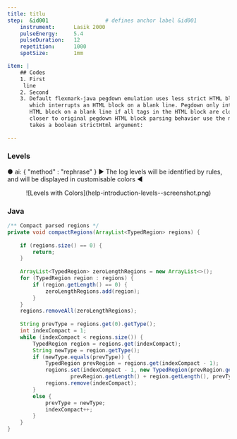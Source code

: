 ```yaml
---
title: titlu
step:  &id001                  # defines anchor label &id001
    instrument:      Lasik 2000
    pulseEnergy:     5.4
    pulseDuration:   12
    repetition:      1000
    spotSize:        1mm

item: |
	## Codes
	1. First
	 line
	2. Second
	3. Default flexmark-java pegdown emulation uses less strict HTML block parsing
	   which interrupts an HTML block on a blank line. Pegdown only interrupts an
	   HTML block on a blank line if all tags in the HTML block are closed. To get
	   closer to original pegdown HTML block parsing behavior use the method which
	   takes a boolean strictHtml argument:
  
---
```


### Levels

● ai: { "method" : "rephrase" }  ▶
The log levels will be identified by rules, and will be displayed in customisable colors
◀

<center>
![Levels with Colors](help-introduction-levels--screenshot.png)
</center>

### Java

``` java
/** Compact parsed regions */
private void compactRegions(ArrayList<TypedRegion> regions) {
	
	if (regions.size() == 0) {
		return;
	}
	
	ArrayList<TypedRegion> zeroLengthRegions = new ArrayList<>();
	for (TypedRegion region : regions) {
		if (region.getLength() == 0) {
			zeroLengthRegions.add(region);
		}
	}
	regions.removeAll(zeroLengthRegions);
	
	String prevType = regions.get(0).getType();
	int indexCompact = 1;
	while (indexCompact < regions.size()) {
		TypedRegion region = regions.get(indexCompact);
		String newType = region.getType();
		if (newType.equals(prevType)) {
			TypedRegion prevRegion = regions.get(indexCompact - 1);
			regions.set(indexCompact - 1, new TypedRegion(prevRegion.getOffset(),
					prevRegion.getLength() + region.getLength(), prevType));
			regions.remove(indexCompact);
		}
		else {
			prevType = newType;
			indexCompact++;
		}
	}
}
```